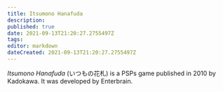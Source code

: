 ```yaml
---
title: Itsumono Hanafuda
description: 
published: true
date: 2021-09-13T21:20:27.2755497Z 
tags: 
editor: markdown
dateCreated: 2021-09-13T21:20:27.2755497Z
---
```

_Itsumono Hanafuda_ (<span lang='ja'>いつもの花札</span>) is a PSPs game published in 2010 by Kadokawa.
It was developed by Enterbrain.
